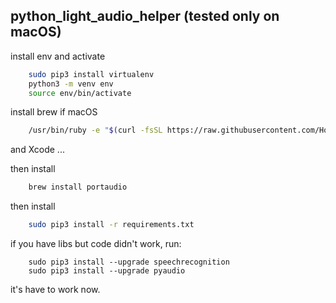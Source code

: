 ## python_light_audio_helper (tested only on macOS)

install env and activate
```bash
    sudo pip3 install virtualenv
    python3 -m venv env
    source env/bin/activate
```

install brew if macOS
```bash
    /usr/bin/ruby -e "$(curl -fsSL https://raw.githubusercontent.com/Homebrew/install/master/install)"
```
and Xcode ...

then install
```bash
    brew install portaudio
```

then install
```bash 
    sudo pip3 install -r requirements.txt
```

if you have libs but code didn't work, run:
```bush
    sudo pip3 install --upgrade speechrecognition
    sudo pip3 install --upgrade pyaudio 
```
it's have to work now. 